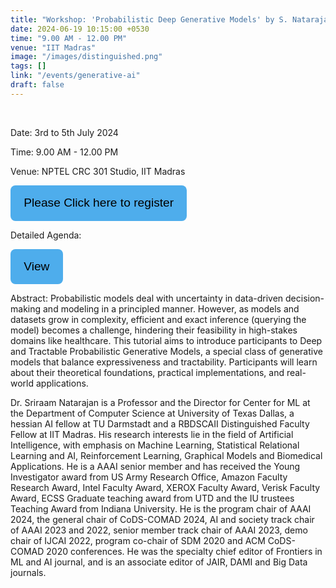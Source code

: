 ```yaml
---
title: "Workshop: 'Probabilistic Deep Generative Models' by S. Natarajan, UT Dallas and RBCDSAI Distinguished Fellow"
date: 2024-06-19 10:15:00 +0530
time: "9.00 AM - 12.00 PM"
venue: "IIT Madras"
image: "/images/distinguished.png"
tags: []
link: "/events/generative-ai"
draft: false
---
```

<br>

<style>
    .link-button
{
  padding: .6rem 1.2rem;
  line-height: 2.1rem;
  font-size: 1.2rem;
  color: #000;
  border: 2px solid transparent;
  border-radius: .5rem;
  text-decoration: none;
  transition: all .3s ease-in;
  background-color: #4eadec !important;
}
    .link-button .button_text {
        text-decoration: none; 
        color: black; 
    }
</style>

Date: 3rd to 5th July 2024

Time: 9.00 AM - 12.00 PM

Venue: NPTEL CRC 301 Studio, IIT Madras

<button class="link-button">
            <a class="button_text" href="https://forms.gle/NUHRK4pVWETkp9fT9" target="_blank">Please Click here to register</a>
        </button>

Detailed Agenda:

<button class="link-button">
            <a class="button_text" href="https://docs.google.com/document/d/1JypIGj5Oxc-3h3LyudwD0nwYhlGevt4x/edit?usp=drive_link&ouid=113300708854029693901&rtpof=true&sd=true" target="_blank">View</a>
        </button>

Abstract: Probabilistic models deal with uncertainty in data-driven decision-making and modeling in a principled manner. However, as models and datasets grow in complexity, efficient and exact inference (querying the model) becomes a challenge, hindering their feasibility in high-stakes domains like healthcare. This tutorial aims to introduce participants to Deep and Tractable Probabilistic Generative Models, a special class of generative models that balance expressiveness and tractability. Participants will learn about their theoretical foundations, practical implementations, and real-world applications.

Dr. Sriraam Natarajan is a Professor and the Director for Center for ML at the Department of Computer Science at University of Texas Dallas, a hessian AI fellow at TU Darmstadt and a RBDSCAII Distinguished Faculty Fellow at IIT Madras. His research interests lie in the field of Artificial Intelligence, with emphasis on Machine Learning, Statistical Relational Learning and AI, Reinforcement Learning, Graphical Models and Biomedical Applications. He is a AAAI senior member and has received the Young Investigator award from US Army Research Office, Amazon Faculty Research Award, Intel Faculty Award, XEROX Faculty Award, Verisk Faculty Award, ECSS Graduate teaching award from UTD and the IU trustees Teaching Award from Indiana University. He is the program chair of AAAI 2024, the general chair of CoDS-COMAD 2024, AI and society track chair of AAAI 2023 and 2022, senior member track chair of AAAI 2023, demo chair of IJCAI 2022, program co-chair of SDM 2020 and ACM CoDS-COMAD 2020 conferences. He was the specialty chief editor of Frontiers in ML and AI journal, and is an associate editor of JAIR, DAMI and Big Data journals.